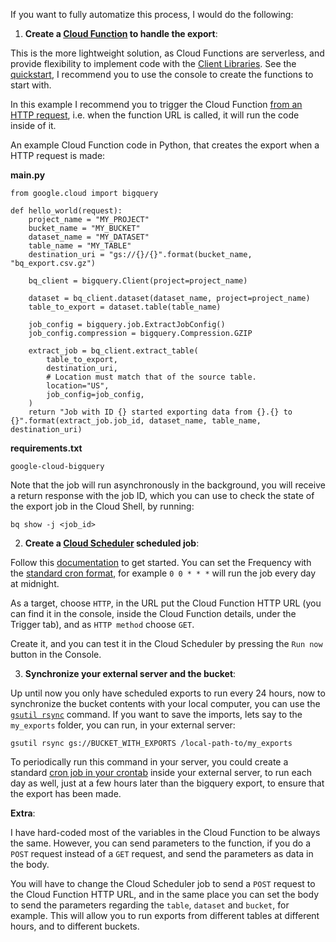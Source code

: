 If you want to fully automatize this process, I would do the following:

1. **Create a [Cloud Function](https://cloud.google.com/functions/) to handle the export**:

This is the more lightweight solution, as Cloud Functions are serverless, and  provide flexibility to implement code with the [Client Libraries](https://cloud.google.com/bigquery/docs/reference/libraries). See the [quickstart](https://cloud.google.com/functions/docs/quickstart-console), I recommend you to use the console to create the functions to start with. 

In this example I recommend you to trigger the Cloud Function [from an HTTP request](https://cloud.google.com/functions/docs/calling/http), i.e. when the function URL is called, it will run the code inside of it. 

An example Cloud Function code in Python, that creates the export when a HTTP request is made:

**main.py**

    from google.cloud import bigquery
    
    def hello_world(request):
        project_name = "MY_PROJECT"
        bucket_name = "MY_BUCKET"
        dataset_name = "MY_DATASET"
        table_name = "MY_TABLE"
        destination_uri = "gs://{}/{}".format(bucket_name, "bq_export.csv.gz")
        
        bq_client = bigquery.Client(project=project_name)
        
    	dataset = bq_client.dataset(dataset_name, project=project_name)
        table_to_export = dataset.table(table_name)
        
        job_config = bigquery.job.ExtractJobConfig()
        job_config.compression = bigquery.Compression.GZIP
        
        extract_job = bq_client.extract_table(
            table_to_export,
            destination_uri,
            # Location must match that of the source table.
            location="US",
            job_config=job_config,
        )  
        return "Job with ID {} started exporting data from {}.{} to {}".format(extract_job.job_id, dataset_name, table_name, destination_uri)

**requirements.txt**

    google-cloud-bigquery

Note that the job will run asynchronously in the background, you will receive a return response with the job ID, which you can use to check the state of the export job in the Cloud Shell, by running:

    bq show -j <job_id>

2. **Create a [Cloud Scheduler](https://cloud.google.com/scheduler/) scheduled job**:

Follow this [documentation](https://cloud.google.com/scheduler/docs/creating) to get started. You can set the Frequency with the [standard cron format](https://en.wikipedia.org/wiki/Cron), for example `0 0 * * *` will run the job   every day at midnight.

As a target, choose `HTTP`, in the URL put the Cloud Function HTTP URL (you can find it in the console, inside the Cloud Function details, under the Trigger tab), and as `HTTP method` choose `GET`.

Create it, and you can test it in the Cloud Scheduler by pressing the `Run now` button in the Console.

3. **Synchronize your external server and the bucket**:

Up until now you only have scheduled exports to run every 24 hours, now to synchronize the bucket contents with your local computer, you can use the [`gsutil rsync`](https://cloud.google.com/storage/docs/gsutil/commands/rsync) command. If you want to save the imports, lets say to the `my_exports` folder, you can run, in your external server:

    gsutil rsync gs://BUCKET_WITH_EXPORTS /local-path-to/my_exports

To periodically run this command in your server, you could create a standard [cron job in your crontab](https://linuxize.com/post/scheduling-cron-jobs-with-crontab/) inside your external server, to run each day as well, just at a few hours later than the bigquery export, to ensure that the export has been made.


**Extra**:

I have hard-coded most of the variables in the Cloud Function to be always the same. However, you can send parameters to the function, if you do a `POST` request instead of a `GET` request, and send the parameters as data in the body.

You will have to change the Cloud Scheduler job to send a `POST` request to the Cloud Function HTTP URL, and in the same place you can set the body to send the parameters regarding the `table`, `dataset` and `bucket`, for example. This will allow you to run exports from different tables at different hours, and to different buckets.



